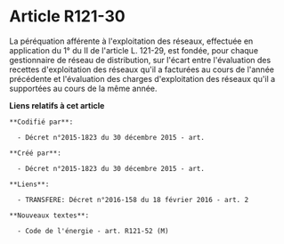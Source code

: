 # Article R121-30

La péréquation afférente à l'exploitation des réseaux, effectuée en application du 1° du II de l'article L. 121-29, est
fondée, pour chaque gestionnaire de réseau de distribution, sur l'écart entre l'évaluation des recettes d'exploitation des
réseaux qu'il a facturées au cours de l'année précédente et l'évaluation des charges d'exploitation des réseaux qu'il a
supportées au cours de la même année.

**Liens relatifs à cet article**

	**Codifié par**:

	  - Décret n°2015-1823 du 30 décembre 2015 - art.

	**Créé par**:

	  - Décret n°2015-1823 du 30 décembre 2015 - art.

	**Liens**:

	  - TRANSFERE: Décret n°2016-158 du 18 février 2016 - art. 2

	**Nouveaux textes**:

	  - Code de l'énergie - art. R121-52 (M)
